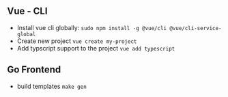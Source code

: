 ## Vue - CLI
- Install vue cli globally:  `sudo npm install -g @vue/cli @vue/cli-service-global`
- Create new project `vue create my-project`
- Add typscript support to the project `vue add typescript`

## Go Frontend
- build templates `make gen`
